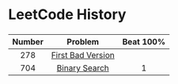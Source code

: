 # LeetCode History

###

| Number |                    Problem                    | Beat 100% |
|:------:|:---------------------------------------------:|:---------:|
|  278   | [First Bad Version](src/FirstBadVersion.java) |           |
|  704   |    [Binary Search](src/BinarySearch.java)     |     1     |
